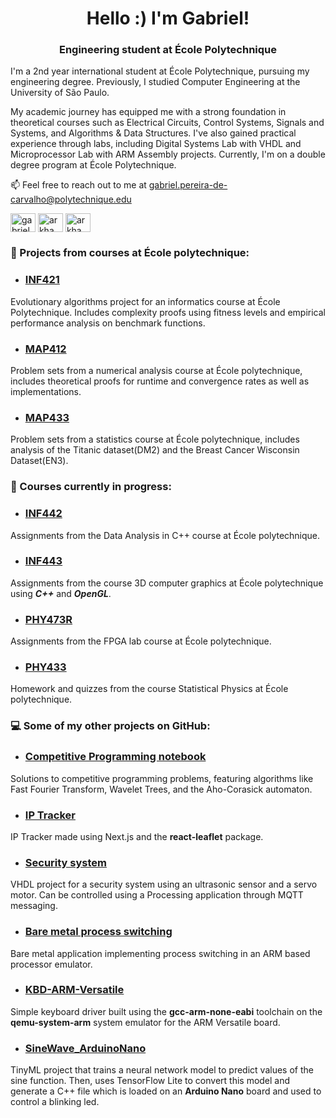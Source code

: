 <h1 align="center">Hello :) I'm Gabriel!</h1>
<h3 align="center">Engineering student at École Polytechnique</h3>

I'm a 2nd year international student at École Polytechnique, pursuing my engineering degree. Previously, I studied Computer Engineering at the University of São Paulo.

My academic journey has equipped me with a strong foundation in theoretical courses such as Electrical Circuits, Control Systems, Signals and Systems, and Algorithms & Data Structures. I've also gained practical experience through labs, including Digital Systems Lab with VHDL and Microprocessor Lab with ARM Assembly projects. Currently, I'm on a double degree program at École Polytechnique.

📫 Feel free to reach out to me at gabriel.pereira-de-carvalho@polytechnique.edu

<p align="left">
<a href="https://linkedin.com/in/gabrielcarvalho-x22" target="blank"><img align="center" src="https://raw.githubusercontent.com/rahuldkjain/github-profile-readme-generator/master/src/images/icons/Social/linked-in-alt.svg" alt="gabrielcarvalho-x22" height="30" width="40" /></a>
<a href="https://codeforces.com/profile/arkham_knight" target="blank"><img align="center" src="https://raw.githubusercontent.com/rahuldkjain/github-profile-readme-generator/master/src/images/icons/Social/codeforces.svg" alt="arkham_knight" height="30" width="40" /></a>
<a href="https://www.codechef.com/users/arkham_knight1" target="blank"><img align="center" src="https://cdn.jsdelivr.net/npm/simple-icons@3.1.0/icons/codechef.svg" alt="arkham_knight1" height="30" width="40" /></a>
</p>

### 🏫 Projects from courses at École polytechnique:

- ### [INF421](https://github.com/ArkhamKnightGPC/INF421)
Evolutionary algorithms project for an informatics course at École Polytechnique. Includes complexity proofs using fitness levels and empirical performance analysis on benchmark functions.

- ### [MAP412](https://github.com/ArkhamKnightGPC/MAP412)
Problem sets from a numerical analysis course at École polytechnique, includes theoretical proofs for runtime and convergence rates as well as implementations.

- ### [MAP433](https://github.com/ArkhamKnightGPC/MAP433)
Problem sets from a statistics course at École polytechnique, includes analysis of the Titanic dataset(DM2) and the Breast Cancer Wisconsin Dataset(EN3).

### 👷 Courses currently in progress:

- ### [INF442](https://github.com/ArkhamKnightGPC/INF442)
Assignments from the Data Analysis in C++ course at École polytechnique.

- ### [INF443](https://github.com/ArkhamKnightGPC/INF443)
Assignments from the course 3D computer graphics at École polytechnique using ***C++*** and ***OpenGL***.

- ### [PHY473R](https://github.com/ArkhamKnightGPC/PHY473R)
Assignments from the FPGA lab course at École polytechnique.

- ### [PHY433](https://github.com/ArkhamKnightGPC/PHY433)
Homework and quizzes from the course Statistical Physics at École polytechnique.

### 💻 Some of my other projects on GitHub:

- ### [Competitive Programming notebook](https://github.com/ArkhamKnightGPC/CadernoArkhamICPC)
Solutions to competitive programming problems, featuring algorithms like Fast Fourier Transform, Wavelet Trees, and the Aho-Corasick automaton.

- ### [IP Tracker](https://github.com/ArkhamKnightGPC/RastreadorIP)
IP Tracker made using Next.js and the **react-leaflet** package.

- ### [Security system](https://github.com/ArkhamKnightGPC/sistema-seguranca)
VHDL project for a security system using an ultrasonic sensor and a servo motor. Can be controlled using a Processing application through MQTT messaging.

- ### [Bare metal process switching](https://github.com/ArkhamKnightGPC/ChaveamentoProcessos)
Bare metal application implementing process switching in an ARM based processor emulator.

- ### [KBD-ARM-Versatile](https://github.com/ArkhamKnightGPC/KBD-ARM-Versatile)
Simple keyboard driver built using the **gcc-arm-none-eabi** toolchain on the **qemu-system-arm** system emulator for the ARM Versatile board.

- ### [SineWave_ArduinoNano](https://github.com/ArkhamKnightGPC/SineWave_ArduinoNano)
TinyML project that trains a neural network model to predict values of the sine function. Then, uses TensorFlow Lite to convert this model and generate a C++ file which is loaded on an **Arduino Nano** board and used to control a blinking led.
